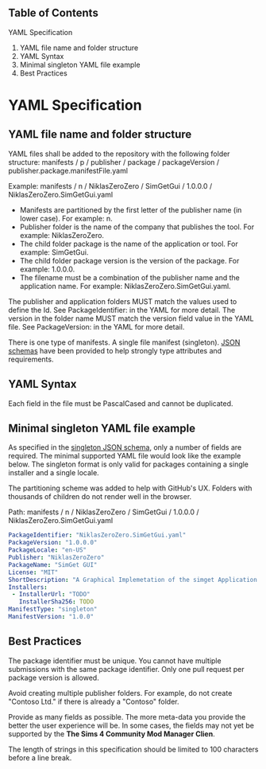 
Table of Contents
----------------------------------
YAML Specification
   1) YAML file name and folder structure
   2) YAML Syntax
   3) Minimal singleton YAML file example
   4) Best Practices

# YAML Specification

## YAML file name and folder structure
YAML files shall be added to the repository with the following folder structure:
manifests / p / publisher / package / packageVersion / publisher.package.manifestFile.yaml

Example:
manifests / n / NiklasZeroZero / SimGetGui / 1.0.0.0 / NiklasZeroZero.SimGetGui.yaml

* Manifests are partitioned by the first letter of the publisher name (in lower case). For example: n.
* Publisher folder is the name of the company that publishes the tool.  For example: NiklasZeroZero.
* The child folder package is the name of the application or tool.  For example: SimGetGui.
* The child folder package version is the version of the package. For example: 1.0.0.0.
* The filename must be a combination of the publisher name and the application name.  For example: NiklasZeroZero.SimGetGui.yaml.

The publisher and application folders MUST match the values used to define the Id.  See PackageIdentifier: in the YAML for more detail.
The version in the folder name MUST match the version field value in the YAML file.  See PackageVersion: in the YAML for more detail.

There is one type of manifests. A single file manifest (singleton). 
[JSON schemas](https://github.com/NiklasZeroZero/simget-cli/blob/main/schemas/JSON/manifests/v1.0.0) have been provided 
to help strongly type attributes and requirements.

## YAML Syntax
Each field in the file must be PascalCased and cannot be duplicated.

## Minimal singleton YAML file example
As specified in the [singleton JSON schema](https://github.com/NiklasZeroZero/simget-cli/blob/main/schemas/JSON/manifests/v1.0.0/manifest.singleton.1.0.0.json),
only a number of fields are required. The minimal supported YAML file would look like the example below. The singleton format is only valid for packages containing
a single installer and a single locale.

The partitioning scheme was added to help with GitHub's UX. Folders with thousands of children do not render well in the browser.

Path: manifests / n / NiklasZeroZero / SimGetGui / 1.0.0.0 / NiklasZeroZero.SimGetGui.yaml

```YAML
PackageIdentifier: "NiklasZeroZero.SimGetGui.yaml"
PackageVersion: "1.0.0.0"
PackageLocale: "en-US"
Publisher: "NiklasZeroZero"
PackageName: "SimGet GUI"
License: "MIT"
ShortDescription: "A Graphical Implemetation of the simget Application into the The Sims 4 Main Menu"
Installers: 
 - InstallerUrl: "TODO"
   InstallerSha256: TODO
ManifestType: "singleton"
ManifestVersion: "1.0.0"
```

## Best Practices
The package identifier must be unique.  You cannot have multiple submissions with the same package identifier. Only one pull request per package version is allowed.

Avoid creating multiple publisher folders.  For example, do not create "Contoso Ltd." if there is already a "Contoso" folder.

Provide as many fields as possible.  The more meta-data you provide the better the user experience will be. In some cases, the fields may not yet be supported
by the **The Sims 4 Community Mod Manager Clien**.

The length of strings in this specification should be limited to 100 characters before a line break.
